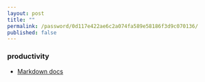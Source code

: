 ```yaml
---
layout: post
title: ""
permalink: /password/0d117e422ae6c2a074fa589e58186f3d9c070136/
published: false
---
```

### productivity


- [Markdown docs](https://www.markdownguide.org/basic-syntax/)
